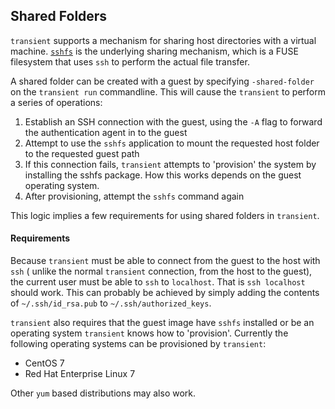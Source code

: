 ## Shared Folders

`transient` supports a mechanism for sharing host directories with a virtual machine.
[`sshfs`](https://github.com/libfuse/sshfs) is the underlying sharing mechanism, which
is a FUSE filesystem that uses `ssh` to perform the actual file transfer.

A shared folder can be created with a guest by specifying `-shared-folder` on the
`transient run` commandline. This will cause the `transient` to perform a series of
operations:

1. Establish an SSH connection with the guest, using the `-A` flag to forward the
   authentication agent in to the guest
2. Attempt to use the `sshfs` application to mount the requested host folder to the
   requested guest path
3. If this connection fails, `transient` attempts to 'provision' the system by
   installing the sshfs package. How this works depends on the guest operating
   system.
4. After provisioning, attempt the `sshfs` command again

This logic implies a few requirements for using shared folders in `transient`.

#### Requirements

Because `transient` must be able to connect from the guest to the host with `ssh` (
unlike the normal `transient` connection, from the host to the guest), the current
user must be able to `ssh` to `localhost`. That is `ssh localhost` should work.
This can probably be achieved by simply adding the contents of `~/.ssh/id_rsa.pub`
to `~/.ssh/authorized_keys`.

`transient` also requires that the guest image have `sshfs` installed or be an
operating system `transient` knows how to 'provision'. Currently the following
operating systems can be provisioned by `transient`:

- CentOS 7
- Red Hat Enterprise Linux 7

Other `yum` based distributions may also work.
